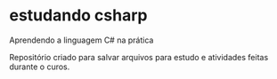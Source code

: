 # estudando csharp
 Aprendendo a linguagem C# na prática

 Repositório criado para salvar arquivos para estudo e atividades feitas durante o curos.